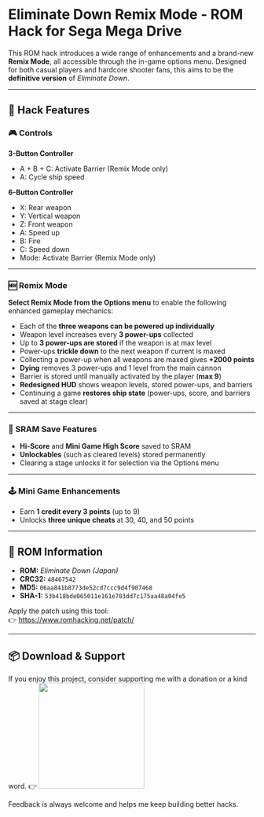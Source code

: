# Eliminate Down Remix Mode - ROM Hack for Sega Mega Drive

This ROM hack introduces a wide range of enhancements and a brand-new **Remix Mode**, all accessible through the in-game options menu. Designed for both casual players and hardcore shooter fans, this aims to be the **definitive version** of *Eliminate Down*.

---

## 🔧 Hack Features

### 🎮 Controls

**3-Button Controller**
- A + B + C: Activate Barrier (Remix Mode only)
- A: Cycle ship speed

**6-Button Controller**
- X: Rear weapon
- Y: Vertical weapon
- Z: Front weapon
- A: Speed up
- B: Fire
- C: Speed down
- Mode: Activate Barrier (Remix Mode only)

---

### 🆕 Remix Mode

**Select Remix Mode from the Options menu** to enable the following enhanced gameplay mechanics:

- Each of the **three weapons can be powered up individually**
- Weapon level increases every **3 power-ups** collected
- Up to **3 power-ups are stored** if the weapon is at max level
- Power-ups **trickle down** to the next weapon if current is maxed
- Collecting a power-up when all weapons are maxed gives **+2000 points**
- **Dying** removes 3 power-ups and 1 level from the main cannon
- Barrier is stored until manually activated by the player (**max 9**)
- **Redesigned HUD** shows weapon levels, stored power-ups, and barriers
- Continuing a game **restores ship state** (power-ups, score, and barriers saved at stage clear)

---

### 💾 SRAM Save Features

- **Hi-Score** and **Mini Game High Score** saved to SRAM
- **Unlockables** (such as cleared levels) stored permanently
- Clearing a stage unlocks it for selection via the Options menu

---

### 🕹️ Mini Game Enhancements

- Earn **1 credit every 3 points** (up to 9)
- Unlocks **three unique cheats** at 30, 40, and 50 points

---

## 📄 ROM Information

- **ROM:** *Eliminate Down (Japan)*
- **CRC32:** `48467542`
- **MD5:** `06aa841b8773de52cd7ccc9d4f907468`
- **SHA-1:** `53b418bde065011e161e703dd7c175aa48a04fe5`

Apply the patch using this tool:  
👉 https://www.romhacking.net/patch/

---

## 📦 Download & Support
If you enjoy this project, consider supporting me with a donation or a kind word.
👉 <a href="https://irmaosver-ehotmailcom.itch.io/eliminate-down-remix/purchase">
<img src="https://img.shields.io/badge/Download_on_Itch.Io-fa5c5c" width="215" />
</a>

Feedback is always welcome and helps me keep building better hacks.
